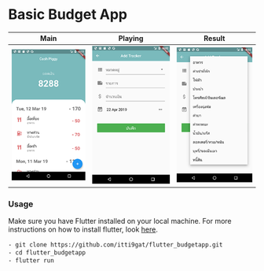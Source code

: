 # Basic Budget App

| Main        | Playing           | Result  |
| ------------- | ------------- | ------------- |
| ![APP Demo 01](https://raw.githubusercontent.com/itti9gat/flutter_budgetapp/master/imgs/demo1.png)      | ![APP Demo 02](https://raw.githubusercontent.com/itti9gat/flutter_budgetapp/master/imgs/demo2.png) | ![APP Demo 03](https://raw.githubusercontent.com/itti9gat/flutter_budgetapp/master/imgs/demo3.png) |

### Usage
Make sure you have Flutter installed on your local machine. 
For more instructions on how to install flutter, look [here](https://flutter.io/docs/get-started/install).
```
- git clone https://github.com/itti9gat/flutter_budgetapp.git
- cd flutter_budgetapp
- flutter run
```

